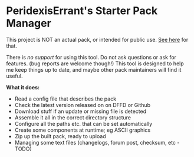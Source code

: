 # PeridexisErrant's Starter Pack Manager

This project is NOT an actual pack, or intended for public use.
[See here](http://www.bay12forums.com/smf/index.php?topic=126076) for that.

There is *no support* for using this tool.  Do not ask questions or ask for features.
(bug reports are welcome though!)  This tool is designed to help me keep
things up to date, and maybe other pack maintainers will find it useful.

**What it does:**

- Read a config file that describes the pack
- Check the latest version released on on DFFD or Github
- Download stuff if an update or missing file is detected
- Assemble it all in the correct directory structure
- Configure all the paths etc. that can be set automatically
- Create some components at runtime; eg ASCII graphics
- Zip up the built pack, ready to upload
- Managing some text files (changelogs, forum post, checksum, etc - TODO)
